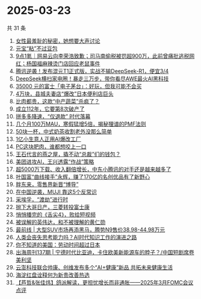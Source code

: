 # 2025-03-23

共 31 条

<!-- BEGIN 36KR -->
<!-- 最后更新时间 2025-03-23 07:22:14 +0800 -->
1. [女性最羞耻的秘密，她想要大声讨论](https://36kr.com/p/3201102852586888)
1. [元宝“粘”不过豆包](https://36kr.com/p/3213021906177157)
1. [9点1氪｜网易云向李荣浩致歉；司马南偷税被罚超900万，此前曾痛批逃税网红；杨国福麻辣烫门店回应老鼠事件](https://36kr.com/p/3216170301115265)
1. [腾讯逆袭！发布混元T1正式版，实战不输DeepSeek-R1，便宜3/4](https://36kr.com/p/3216256675957891)
1. [DeepSeek横扫家电圈！暴走三万步，带你看尽AWE最火AI黑科技](https://36kr.com/p/3215793369844872)
1. [35000 元的富士「电子茅台」：好玩，但我可能不会买](https://36kr.com/p/3216904958512005)
1. [4万块，县城夫妻店“爆改”日本便利店巨头](https://36kr.com/p/3216802604534661)
1. [比肉都贵，这款“中产蔬菜”杀疯了？](https://36kr.com/p/3216750583893129)
1. [成立112年，它要第8次破产了](https://36kr.com/p/3216798506912902)
1. [拼多多降速，“仅退款” 时代落幕](https://36kr.com/p/3216112004769287)
1. [几个月100万MAU，寒假猛增5倍，揭秘狸谱的PMF法则](https://36kr.com/p/3201257003125121)
1. [50块一杯，中式奶茶收割老外没那么简单](https://36kr.com/p/3216733147188361)
1. [1亿小生意人正用AI爆改工厂](https://36kr.com/p/3216093999162626)
1. [PC这块肥肉，谁都想咬上一口](https://36kr.com/p/3216134376295559)
1. [王石代言的燕之屋，撬不动“总裁”们的钱包？](https://36kr.com/p/3216807673013760)
1. [美团进攻AI，王兴透露“作战”策略](https://36kr.com/p/3216881632168836)
1. [超5000万下载、收入翻倍增长，中东小腾讯的对手还是越来越多了](https://36kr.com/p/3215959362800519)
1. [叶国富“曲线接手”永辉，赚了170亿的名创优品有了新野心](https://36kr.com/p/3216992984059015)
1. [胖东来，零售界新晋“博导”](https://36kr.com/p/3216060367653764)
1. [在中国逆袭，MUJI 靠这5个反常识](https://36kr.com/p/3215687346899848)
1. [采埃孚，“渡劫”进行时](https://36kr.com/p/3216700022738052)
1. [抛下大哥日产，三菱转投富士康](https://36kr.com/p/3216699894254720)
1. [悄悄播完的《舌尖4》，败给短视频](https://36kr.com/p/3216030542171016)
1. [被误解的英伟达，和不被理解的黄仁勋](https://36kr.com/p/3216908791532424)
1. [最前线 | 大型SUV市场再添黑马，腾势N9售价38.98-44.98万元](https://36kr.com/p/3217054143827076)
1. [人类会丧失思考能力吗？AI时代知识工作的演进之路](https://36kr.com/p/3210529182844035)
1. [你不知道的美国：劳动时间超过日本](https://36kr.com/p/3216699321797766)
1. [出海周刊137期 | 宁德时代比亚迪，卡住欧美新能源车的脖子？/中国短剧席卷美利坚](https://36kr.com/p/3216193873283973)
1. [云澎科技联合帅康、创维发布多个“AI+健康”新品 共拓未来健康生活](https://36kr.com/p/3215896307239812)
1. [海淀红盘诠释何为新贵改善热选](https://36kr.com/p/3217437869067396)
1. [【芦哲&张佳炜】鸽派解读，更担忧增长而非通胀——2025年3月FOMC会议点评](https://36kr.com/p/3215722078505856)
<!-- END 36KR -->